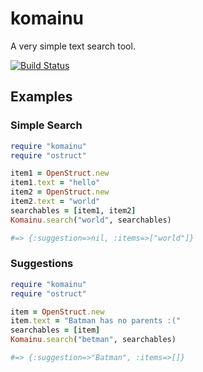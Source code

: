 komainu
=======

A very simple text search tool.

[![Build Status](https://secure.travis-ci.org/AndrewVos/komainu.png)](http://travis-ci.org/AndrewVos/komainu)

## Examples

### Simple Search

```ruby
require "komainu"
require "ostruct"

item1 = OpenStruct.new
item1.text = "hello"
item2 = OpenStruct.new
item2.text = "world"
searchables = [item1, item2]
Komainu.search("world", searchables)

#=> {:suggestion=>nil, :items=>["world"]}
```

### Suggestions

```ruby
require "komainu"
require "ostruct"

item = OpenStruct.new
item.text = "Batman has no parents :("
searchables = [item]
Komainu.search("betman", searchables)

#=> {:suggestion=>"Batman", :items=>[]}
```
